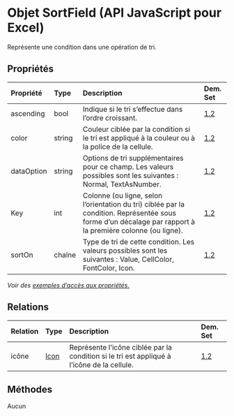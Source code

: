 # <a name="sortfield-object-javascript-api-for-excel"></a>Objet SortField (API JavaScript pour Excel)

Représente une condition dans une opération de tri.

## <a name="properties"></a>Propriétés

| Propriété       | Type    |Description| Dem. Set|
|:---------------|:--------|:----------|:----|
|ascending|bool|Indique si le tri s’effectue dans l’ordre croissant.|[1.2](../requirement-sets/excel-api-requirement-sets.md)|
|color|string|Couleur ciblée par la condition si le tri est appliqué à la couleur ou à la police de la cellule.|[1.2](../requirement-sets/excel-api-requirement-sets.md)|
|dataOption|string|Options de tri supplémentaires pour ce champ. Les valeurs possibles sont les suivantes : Normal, TextAsNumber.|[1.2](../requirement-sets/excel-api-requirement-sets.md)|
|Key|int|Colonne (ou ligne, selon l’orientation du tri) ciblée par la condition. Représentée sous forme d’un décalage par rapport à la première colonne (ou ligne).|[1.2](../requirement-sets/excel-api-requirement-sets.md)|
|sortOn|chaîne|Type de tri de cette condition. Les valeurs possibles sont les suivantes : Value, CellColor, FontColor, Icon.|[1.2](../requirement-sets/excel-api-requirement-sets.md)|

_Voir des [exemples d’accès aux propriétés.](#property-access-examples)_

## <a name="relationships"></a>Relations
| Relation | Type    |Description| Dem. Set|
|:---------------|:--------|:----------|:----|
|icône|[Icon](icon.md)|Représente l’icône ciblée par la condition si le tri est appliqué à l’icône de la cellule.|[1.2](../requirement-sets/excel-api-requirement-sets.md)|

## <a name="methods"></a>Méthodes
Aucun

